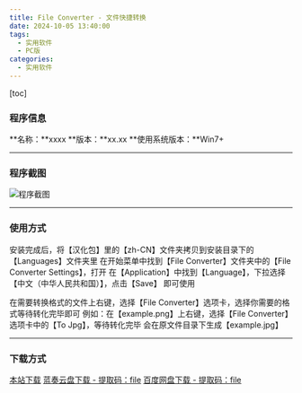 ```yaml
---
title: File Converter - 文件快捷转换
date: 2024-10-05 13:40:00
tags:
  - 实用软件
  - PC版
categories:
  - 实用软件
---
```


[toc]

### 程序信息

**名称：**xxxx
**版本：**xx.xx
**使用系统版本：**Win7+

---

### 程序截图

![程序截图](https://cdn-jsdelivr.pages.dev/gh/Niomaor/hexoimages@main/1728107339000.png)

---

### 使用方式

安装完成后，将【汉化包】里的【zh-CN】文件夹拷贝到安装目录下的【Languages】文件夹里
在开始菜单中找到【File Converter】文件夹中的【File Converter Settings】，打开
在【Application】中找到【Language】，下拉选择【中文（中华人民共和国）】，点击【Save】
即可使用

在需要转换格式的文件上右键，选择【File Converter】选项卡，选择你需要的格式等待转化完毕即可
例如：在【example.png】上右键，选择【File Converter】选项卡中的【To Jpg】，等待转化完毕
会在原文件目录下生成【example.jpg】

---

### 下载方式

[本站下载](https://hub.tplus.eu.org/Niomaor/dlfiles/raw/master/File_Converter.zip)
[蓝奏云盘下载 - 提取码：file](https://wwqd.lanzoul.com/i8erp2bohuza)
[百度网盘下载 - 提取码：file](https://pan.baidu.com/s/1fFJav1Zhc1mW8SVJZvAJSg?pwd=file)